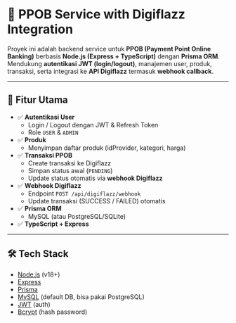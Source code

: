 # 🚀 PPOB Service with Digiflazz Integration

Proyek ini adalah backend service untuk **PPOB (Payment Point Online Banking)** berbasis **Node.js (Express + TypeScript)** dengan **Prisma ORM**.  
Mendukung **autentikasi JWT (login/logout)**, manajemen user, produk, transaksi, serta integrasi ke **API Digiflazz** termasuk **webhook callback**.

---

## 📌 Fitur Utama
- ✅ **Autentikasi User**
  - Login / Logout dengan JWT & Refresh Token
  - Role `USER` & `ADMIN`
- ✅ **Produk**
  - Menyimpan daftar produk (idProvider, kategori, harga)
- ✅ **Transaksi PPOB**
  - Create transaksi ke Digiflazz
  - Simpan status awal (`PENDING`)
  - Update status otomatis via **webhook Digiflazz**
- ✅ **Webhook Digiflazz**
  - Endpoint `POST /api/digiflazz/webhook`
  - Update transaksi (SUCCESS / FAILED) otomatis
- ✅ **Prisma ORM**
  - MySQL (atau PostgreSQL/SQLite)
- ✅ **TypeScript + Express**

---

## 🛠️ Tech Stack
- [Node.js](https://nodejs.org/) (v18+)
- [Express](https://expressjs.com/)
- [Prisma](https://www.prisma.io/)
- [MySQL](https://www.mysql.com/) (default DB, bisa pakai PostgreSQL)
- [JWT](https://jwt.io/) (auth)
- [Bcrypt](https://github.com/kelektiv/node.bcrypt.js) (hash password)
